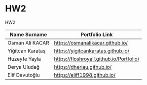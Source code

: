 # HW2
HW2

| Name Surname | Portfolio Link|
| --- | --- |
| Osman Ali KACAR  | https://osmanalikacar.github.io/ |
| Yiğitcan Karataş | https://yigitcankaratas.github.io/  |
| Huzeyfe Yayla | https://floshroyall.github.io/Portfolio/ |
| Derya Uludağ | https://dheriau.github.io/ |
| Elif Davutoğlu | https://eliff1998.github.io/ |
